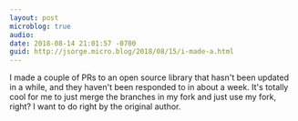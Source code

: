 ```yaml
---
layout: post
microblog: true
audio: 
date: 2018-08-14 21:01:57 -0700
guid: http://jsorge.micro.blog/2018/08/15/i-made-a.html
---
```

I made a couple of PRs to an open source library that hasn't been updated in a while, and they haven't been responded to in about a week. It's totally cool for me to just merge the branches in my fork and just use my fork, right? I want to do right by the original author.
